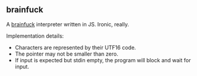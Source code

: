 ## brainfuck

A [brainfuck](http://www.muppetlabs.com/~breadbox/bf/) interpreter written in JS. Ironic, really.

Implementation details:
- Characters are represented by their UTF16 code.
- The pointer may not be smaller than zero.
- If input is expected but stdin empty, the program will block and wait for input.